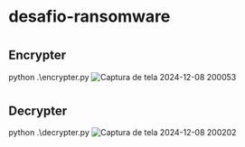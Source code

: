 # desafio-ransomware
#
## Encrypter
python .\encrypter.py
![Captura de tela 2024-12-08 200053](https://github.com/user-attachments/assets/4cdda0c4-44f7-48f5-977e-001d1395d01d)
#
## Decrypter
python .\decrypter.py
![Captura de tela 2024-12-08 200202](https://github.com/user-attachments/assets/bab50f3e-b183-408a-a6de-b7d7dffea5ee)
